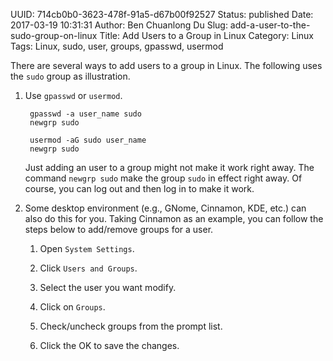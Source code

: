 UUID: 714cb0b0-3623-478f-91a5-d67b00f92527
Status: published
Date: 2017-03-19 10:31:31
Author: Ben Chuanlong Du
Slug: add-a-user-to-the-sudo-group-on-linux
Title: Add Users to a Group in Linux
Category: Linux
Tags: Linux, sudo, user, groups, gpasswd, usermod

There are several ways to add users to a group in Linux. 
The following uses the `sudo` group as illustration.

1. Use `gpasswd` or `usermod`.

        gpasswd -a user_name sudo
        newgrp sudo

        usermod -aG sudo user_name
        newgrp sudo

    Just adding an user to a group might not make it work right away.
    The command `newgrp sudo` make the group `sudo` in effect right away.
    Of course, you can log out and then log in to make it work.

3. Some desktop environment (e.g., GNome, Cinnamon, KDE, etc.) can also do this for you. 
Taking Cinnamon as an example, 
you can follow the steps below to add/remove groups for a user. 

    1. Open `System Settings`.

    2. Click `Users and Groups`.

    3. Select the user you want modify.

    3. Click on `Groups`.

    4. Check/uncheck groups from the prompt list.

    5. Click the OK to save the changes.
